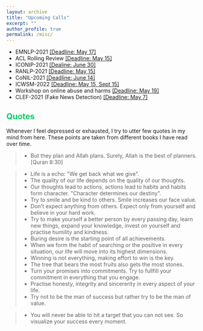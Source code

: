 ```yaml
---
layout: archive
title: "Upcoming Calls"
excerpt: ""
author_profile: true
permalink: /misc/
---
```


* EMNLP-2021 [[Deadline: May 17]](https://2021.emnlp.org/call-for-papers)
* ACL Rolling Review [[Deadline: May 15]](https://aclrollingreview.org/)
* ICONIP-2021 [[Dealine: June 30]](https://iconip2021.apnns.org/important-dates/)
* RANLP-2021 [[Deadline: May 15]](http://ranlp.org/ranlp2021/secondCfP.php)
* CoNIL-2021 [[Deadline: June 14]](https://www.conll.org/2021)
* ICWSM-2022 [[Deadline: May 15, Sept 15]](https://www.icwsm.org/2021/index.html)
* Workshop on online abuse and harms [[Deadline: May 19]](https://www.workshopononlineabuse.com/cfp/shared-task-on-hateful-memes)
* CLEF-2021 (Fake News Detection) [[Deadline: May 7]](https://www.workshopononlineabuse.com/cfp/shared-task-on-hateful-memes)

## <font color="#00cc66"> Quotes </font>   

Whenever I feel depressed or exhausted, I try to utter few quotes in my mind from here. These points are taken from different books I have read over time.

> * But they plan and Allah plans. Surely, Allah is the best of planners. [Quran 8:30]
 

> * Life is a echo: "We get back what we give".  
> * The quality of our life depends on the quality of our thoughts.  
> * Our thoughts lead to actions, actions lead to habits and habits form character. "Character determines our destiny".
> * Try to smile and be kind to others. Smile increases our face value.  
> * Don't expect anything from others. Expect only from yourself and believe in your hard work.   
> * Try to make yourself a better person by every passing day, learn new things, expand your knowledge, invest on yourself and practise humility and kindness.
> * Buring desire is the starting point of all achievements.  
> * When we form the habit of searching or the positive in every situation, our life will move into its highest dimensions.  
> * Winning is not everything, making effort to win is the key. 
> * The tree that bears the most fruits also gets the most stones. 
> * Turn your promises into commitments. Try to fullfill your commitment in everything that you engage.
> * Practise honesty, integrity and sincererity in every aspect of your life. 
> * Try not to be the man of success but rather try to be the man of value. 
 


> * You will never be able to hit a target that you can not see. So visualize your success every moment.

